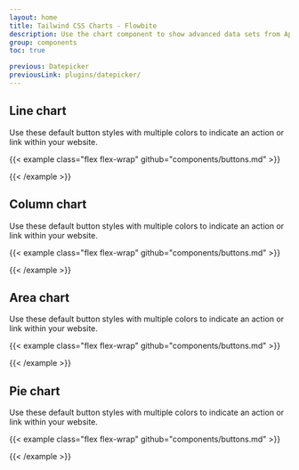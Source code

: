 ```yaml
---
layout: home
title: Tailwind CSS Charts - Flowbite
description: Use the chart component to show advanced data sets from ApexCharts styled using the utility classes from Tailwind CSS and Flowbite including bar charts, pie charts, line charts, and more
group: components
toc: true

previous: Datepicker
previousLink: plugins/datepicker/
---
```


## Line chart

Use these default button styles with multiple colors to indicate an action or link within your website.

{{< example class="flex flex-wrap" github="components/buttons.md" >}}
<div id="line-chart-example" class="w-full"></div>
{{< /example >}}

## Column chart

Use these default button styles with multiple colors to indicate an action or link within your website.

{{< example class="flex flex-wrap" github="components/buttons.md" >}}
<div id="column-chart-example" class="w-full"></div>
{{< /example >}}

## Area chart

Use these default button styles with multiple colors to indicate an action or link within your website.

{{< example class="flex flex-wrap" github="components/buttons.md" >}}
<div id="area-chart-example" class="w-full"></div>
{{< /example >}}

## Pie chart

Use these default button styles with multiple colors to indicate an action or link within your website.

{{< example class="flex flex-wrap" github="components/buttons.md" >}}
<div id="pie-chart-example" class="w-full"></div>
{{< /example >}}
